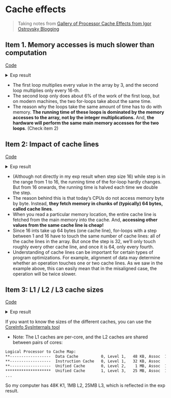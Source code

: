 # Cache effects

> Taking notes from [Gallery of Processor Cache Effects from Igor Ostrovsky Blogging](http://igoro.com/archive/gallery-of-processor-cache-effects/)


## Item 1. Memory accesses is much slower than computation

[Code](../benchmark_playground/cache_behavior_item_1.h)

<details><summary markdown="span">Exp result</summary>


```cpp
void computeBaseline(std::array<int, arrSz>& arr) {
  for (int i = 0; i < arrSz; ++i) {
    arr[i] *= 3;
  }
}

//v.s.

void computeEvery16(std::array<int, arrSz>& arr) {
  for (int i = 0; i < arrSz; i += 16) {
    arr[i] *= 3;
  }
}
```
...

```bash
------------------------------------------------------
Benchmark            Time             CPU   Iterations
------------------------------------------------------
BM_Baseline       10.0 ms         10.0 ms           69
BM_Every16        9.71 ms         9.71 ms           73
```

</details>

- The first loop multiplies every value in the array by 3, and the second loop multiplies only every 16-th.
- The second loop only does about 6% of the work of the first loop, but on modern machines, the two for-loops take about the same time.
- The reason why the loops take the same amount of time has to do with memory. **The running time of these loops is dominated by the memory accesses to the array, not by the integer multiplications.** And, **the hardware will perform the same main memory accesses for the two loops**. (Check item 2)

## Item 2: Impact of cache lines

[Code](../benchmark_playground/cache_behavior_item_2.h)

<details><summary markdown="span">Exp result</summary>


```cpp
void computeEveryStep(std::array<int, arrSz>& arr, int stepSz) {
  for (int i = 0; i < arrSz; i += stepSz) {
    arr[i] *= 3;
  }
}
```
...

```bash
-----------------------------------------------------------------------
Benchmark                             Time             CPU   Iterations
-----------------------------------------------------------------------
BM_CacheLineEffect_Step/1         0.252 ms        0.252 ms         2787
BM_CacheLineEffect_Step/2         0.133 ms        0.133 ms         5322
BM_CacheLineEffect_Step/4         0.133 ms        0.133 ms         5221
BM_CacheLineEffect_Step/8         0.121 ms        0.121 ms         5728
BM_CacheLineEffect_Step/16        0.125 ms        0.125 ms         5323
BM_CacheLineEffect_Step/32        0.115 ms        0.115 ms         6185
BM_CacheLineEffect_Step/64        0.080 ms        0.080 ms         8745
BM_CacheLineEffect_Step/128       0.043 ms        0.043 ms        16317
BM_CacheLineEffect_Step/256       0.016 ms        0.016 ms        43357
BM_CacheLineEffect_Step/512       0.010 ms        0.010 ms        75267
BM_CacheLineEffect_Step/1024      0.005 ms        0.005 ms       151489
```

</details>

- (Although not directly in my exp result when step size 16) while step is in the range from 1 to 16, the running time of the for-loop hardly changes. But from 16 onwards, the running time is halved each time we double the step.
- The reason behind this is that today’s CPUs do not access memory byte by byte. Instead, **they fetch memory in chunks of (typically) 64 bytes, called cache lines**.
- When you read a particular memory location, the entire cache line is fetched from the main memory into the cache. And, **accessing other values from the same cache line is cheap!**
- Since 16 ints take up 64 bytes (one cache line), for-loops with a step between 1 and 16 have to touch the same number of cache lines: all of the cache lines in the array. But once the step is 32, we’ll only touch roughly every other cache line, and once it is 64, only every fourth.
- Understanding of cache lines can be important for certain types of program optimizations. For example, alignment of data may determine whether an operation touches one or two cache lines. As we saw in the example above, this can easily mean that in the misaligned case, the operation will be twice slower.

## Item 3: L1 / L2 / L3 cache sizes

[Code](../benchmark_playground/cache_behavior_item_3.h)

<details><summary markdown="span">Exp result</summary>


```cpp
// Doing access on every 16 ints (to make sure each access is on its cache line)
// And then compare: for different size of array, with same number of access,
// what would be the access time? When the array size exceed L1/L2/L3 maximum
// there should be a gap!

template <int SIZE>
void computeEvery16() {
  int arr[SIZE] = {};
  const int lengthMod = SIZE - 1;
  for (int i = 0; i < accessTime; i++) {
    arr[(i * 16) & lengthMod]++; // (x & lengthMod) is equal to (x % arr.Length)
  }
}

template <int SIZE>
static void BM_L1L2L3Effect(benchmark::State& state) {
  for (auto _ : state) {
    computeEvery16<SIZE / 4>();
  }
}
```
...

```bash
------------------------------------------------------------------
Benchmark                        Time             CPU   Iterations
------------------------------------------------------------------
L1L2L3Effect_ArrSz_1K         14.8 ms         14.8 ms           48
L1L2L3Effect_ArrSz_2k         14.3 ms         14.3 ms           48
L1L2L3Effect_ArrSz_4k         14.4 ms         14.4 ms           49
L1L2L3Effect_ArrSz_8k         14.3 ms         14.3 ms           48
L1L2L3Effect_ArrSz_16k        14.4 ms         14.4 ms           48
L1L2L3Effect_ArrSz_32k        14.3 ms         14.3 ms           48
L1L2L3Effect_ArrSz_64k        54.4 ms         54.4 ms           13
L1L2L3Effect_ArrSz_128k       54.9 ms         54.9 ms           13
L1L2L3Effect_ArrSz_256k       54.5 ms         54.5 ms           13
L1L2L3Effect_ArrSz_512k       54.6 ms         54.6 ms           12
L1L2L3Effect_ArrSz_1m         68.1 ms         68.1 ms           11
L1L2L3Effect_ArrSz_16m         145 ms          145 ms            5
L1L2L3Effect_ArrSz_32m         177 ms          177 ms            4
L1L2L3Effect_ArrSz_64m         272 ms          272 ms            2
```

</details>

If you want to know the sizes of the different caches, you can use the [CoreInfo SysInternals tool](https://learn.microsoft.com/en-us/sysinternals/downloads/coreinfo)
- Note: The L1 caches are per-core, and the L2 caches are shared between pairs of cores:

```bash
Logical Processor to Cache Map:
**------------------  Data Cache          0, Level 1,   48 KB, Assoc  12, LineSize  64
**------------------  Instruction Cache   0, Level 1,   32 KB, Assoc   8, LineSize  64
**------------------  Unified Cache       0, Level 2,    1 MB, Assoc  10, LineSize  64
********************  Unified Cache       1, Level 3,   25 MB, Assoc  10, LineSize  64
...
```

So my computer has 48K K1, 1MB L2, 25MB L3, which is reflected in the exp result.